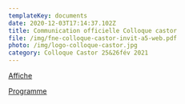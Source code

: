 ```yaml
---
templateKey: documents
date: 2020-12-03T17:14:37.102Z
title: Communication officielle Colloque castor
file: /img/fne-colloque-castor-invit-a5-web.pdf
photo: /img/logo-colloque-castor.jpg
category: Colloque Castor 25&26fév 2021
---
```

<a href="/img/fne-colloque-castor-aff-a4_page-0001.jpg" target="_blank">Affiche </a>

<a href="/img/fne-colloque-castor-invit-a5-web.pdf" target="_blank">Programme</a>